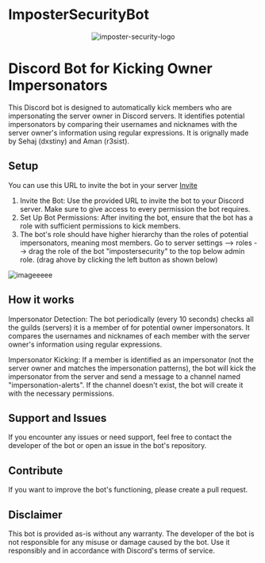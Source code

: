 # ImposterSecurityBot
<p align="center">
  <img src="https://github.com/r3sist-uniq/ImposterSecurityBot/assets/72573738/bb53d5dc-6075-4013-829f-d6ec5350572d" alt="imposter-security-logo"/>
</p>

# Discord Bot for Kicking Owner Impersonators

This Discord bot is designed to automatically kick members who are impersonating the server owner in Discord servers. It identifies potential impersonators by comparing their usernames and nicknames with the server owner's information using regular expressions. It is orignally made by Sehaj (dxstiny) and Aman (r3sist).

## Setup

You can use this URL to invite the bot in your server [Invite](https://discord.com/api/oauth2/authorize?client_id=1104343553875914793&permissions=402655254&scope=bot)


1. Invite the Bot: Use the provided URL to invite the bot to your Discord server. Make sure to give access to every permission the bot requires. 
2. Set Up Bot Permissions: After inviting the bot, ensure that the bot has a role with sufficient permissions to kick members. 
3. The bot's role should have higher hierarchy than the roles of potential impersonators, meaning most members. Go to server settings --> roles --> drag the role of the bot "impostersecurity" to the top below admin role. (drag ahove by clicking the left button as shown below)


![imageeeee](https://github.com/r3sist-uniq/ImposterSecurityBot/assets/72573738/462e2332-7875-4d68-9e03-4434b6d74c1f)

## How it works

Impersonator Detection: The bot periodically (every 10 seconds) checks all the guilds (servers) it is a member of for potential owner impersonators. It compares the usernames and nicknames of each member with the server owner's information using regular expressions.

Impersonator Kicking: If a member is identified as an impersonator (not the server owner and matches the impersonation patterns), the bot will kick the impersonator from the server and send a message to a channel named "impersonation-alerts". If the channel doesn't exist, the bot will create it with the necessary permissions.

## Support and Issues

If you encounter any issues or need support, feel free to contact the developer of the bot or open an issue in the bot's repository.

## Contribute 

If you want to improve the bot's functioning, please create a pull request. 

## Disclaimer

This bot is provided as-is without any warranty. The developer of the bot is not responsible for any misuse or damage caused by the bot. Use it responsibly and in accordance with Discord's terms of service.
